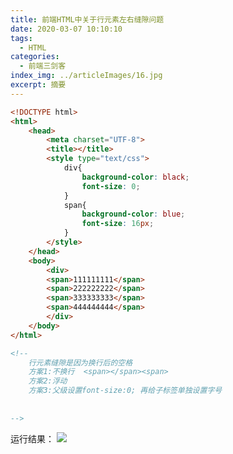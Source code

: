 ```yaml
---
title: 前端HTML中关于行元素左右缝隙问题
date: 2020-03-07 10:10:10
tags:
  - HTML
categories:
  - 前端三剑客
index_img: ../articleImages/16.jpg
excerpt: 摘要
---
```

<meta name="referrer" content="no-referrer"/>

```html
<!DOCTYPE html>
<html>
	<head>
		<meta charset="UTF-8">
		<title></title>
		<style type="text/css">
			div{
				background-color: black;
				font-size: 0;
			}
			span{
				background-color: blue;
				font-size: 16px;
			}
		</style>
	</head>
	<body>
		<div> 
		<span>111111111</span>
		<span>222222222</span>
		<span>333333333</span>
		<span>444444444</span>
		</div>
	</body>
</html>

<!--
	行元素缝隙是因为换行后的空格
	方案1:不换行  <span></span><span>
	方案2:浮动
	方案3:父级设置font-size:0; 再给子标签单独设置字号
	
	
-->
```

运行结果：
![](https://img-blog.csdnimg.cn/ab5840fc6755481cbb6cbacf57623b94.png)

